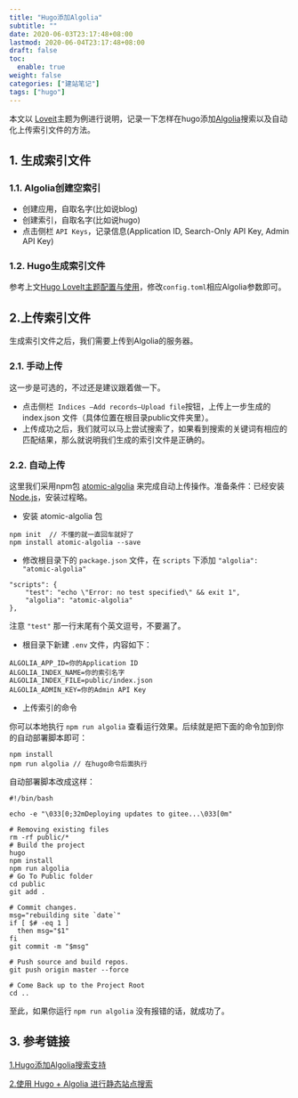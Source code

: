 ```yaml
---
title: "Hugo添加Algolia"
subtitle: ""
date: 2020-06-03T23:17:48+08:00
lastmod: 2020-06-04T23:17:48+08:00
draft: false
toc:
  enable: true
weight: false
categories: ["建站笔记"]
tags: ["hugo"]
---
```


  本文以 [Loveit](https://github.com/dillonzq/LoveIt)主题为例进行说明，记录一下怎样在hugo添加[Algolia](https://www.algolia.com/)搜索以及自动化上传索引文件的方法。

## 1. 生成索引文件

### 1.1. Algolia创建空索引

+ 创建应用，自取名字(比如说blog)
+ 创建索引，自取名字(比如说hugo)
+ 点击侧栏 `API Keys`，记录信息(Application ID, Search-Only API Key, Admin API Key)

### 1.2. Hugo生成索引文件

参考上文[Hugo LoveIt主题配置与使用](https://iwyang.gitee.io/hugo-theme-loveit/)，修改`config.toml`相应Algolia参数即可。

## 2.上传索引文件

生成索引文件之后，我们需要上传到Algolia的服务器。

### 2.1. 手动上传

这一步是可选的，不过还是建议跟着做一下。

+ 点击侧栏` Indices —Add records—Upload file`按钮，上传上一步生成的 index.json 文件（具体位置在根目录public文件夹里）。
+ 上传成功之后，我们就可以马上尝试搜索了，如果看到搜索的关键词有相应的匹配结果，那么就说明我们生成的索引文件是正确的。

### 2.2. 自动上传

这里我们采用npm包 [atomic-algolia](https://www.npmjs.com/package/atomic-algolia) 来完成自动上传操作。准备条件：已经安装[Node.js](https://nodejs.org/en/)，安装过程略。

+ 安装 atomic-algolia 包

```
npm init  // 不懂的就一直回车就好了
npm install atomic-algolia --save
```

+ 修改根目录下的 `package.json` 文件，在 `scripts` 下添加 `"algolia": "atomic-algolia"`

```
"scripts": {
    "test": "echo \"Error: no test specified\" && exit 1",
    "algolia": "atomic-algolia"
},
```

注意 `"test"` 那一行末尾有个英文逗号，不要漏了。

+ 根目录下新建 `.env` 文件，内容如下：

```
ALGOLIA_APP_ID=你的Application ID
ALGOLIA_INDEX_NAME=你的索引名字
ALGOLIA_INDEX_FILE=public/index.json
ALGOLIA_ADMIN_KEY=你的Admin API Key
```

+ 上传索引的命令

你可以本地执行 `npm run algolia` 查看运行效果。后续就是把下面的命令加到你的自动部署脚本即可：

```
npm install
npm run algolia // 在hugo命令后面执行
```

自动部署脚本改成这样：

```
#!/bin/bash

echo -e "\033[0;32mDeploying updates to gitee...\033[0m"

# Removing existing files
rm -rf public/*
# Build the project
hugo
npm install
npm run algolia 
# Go To Public folder
cd public
git add .

# Commit changes.
msg="rebuilding site `date`"
if [ $# -eq 1 ]
  then msg="$1"
fi
git commit -m "$msg"

# Push source and build repos.
git push origin master --force

# Come Back up to the Project Root
cd ..
```

至此，如果你运行 `npm run algolia` 没有报错的话，就成功了。

## 3. 参考链接

[1.Hugo添加Algolia搜索支持](https://edward852.github.io/post/hugo%E6%B7%BB%E5%8A%A0algolia%E6%90%9C%E7%B4%A2%E6%94%AF%E6%8C%81/)

[2.使用 Hugo + Algolia 进行静态站点搜索](https://dp2px.com/2019/09/07/hugo-algolia/)



